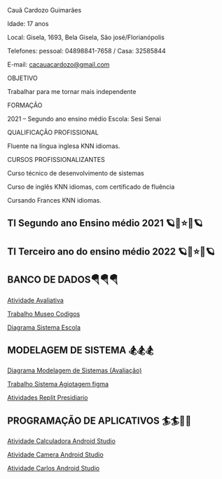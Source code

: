 Cauã Cardozo Guimarães

Idade: 17 anos

Local: Gisela, 1693, Bela Gisela, São josé/Florianópolis

Telefones: pessoal: 04898841-7658 / Casa: 32585844

E-mail: cacauacardozo@gmail.com

OBJETIVO

Trabalhar para me tornar mais independente 

FORMAÇÃO

2021 – Segundo ano ensino médio
Escola: Sesi Senai

QUALIFICAÇÃO PROFISSIONAL

Fluente na língua inglesa KNN idiomas.

CURSOS PROFISSIONALIZANTES

Curso técnico de desenvolvimento de sistemas

Curso de inglês KNN idiomas, com certificado de fluência 

Cursando Frances KNN idiomas.


## TI Segundo ano Ensino médio 2021 🪐💫⭐️💫🪐 



##  TI Terceiro ano do ensino médio 2022 🪐💫⭐️💫🪐 

## BANCO DE DADOS🪂🪂🪂

[Atividade Avaliativa](https://github.com/apenascaua/apenascaua/blob/main/Banco%20de%20dados/Atividade%20avaliativa%201)

[Trabalho Museo Codigos](https://drive.google.com/file/d/1eyAUBJ6B8WCX-1Fq3BJmYIGG6wdKI3We/view?usp=sharing)

[Diagrama Sistema Escola](https://drive.google.com/file/d/1HFoomeR4tBY6Scrsc7Y6Dkykadxu5tQZ/view?usp=sharing)

## MODELAGEM DE SISTEMA 🏂🏂🏂
[Diagrama Modelagem de Sistemas (Avaliação)](https://app.diagrams.net/#G1eyAUBJ6B8WCX-1Fq3BJmYIGG6wdKI3We)

[Trabalho Sistema Agiotagem figma](https://www.figma.com/proto/OPSvyCtBvQAax7GFAglPk6/agiotagem?node-id=1%3A2&scaling=scale-down&page-id=0%3A1&starting-point-node-id=1%3A2)

[Atividades Replit Presidiario](https://github.com/apenascaua/apenascaua/blob/main/Modelagem%20de%20Dados/Presidiario.zip)

## PROGRAMAÇÃO DE APLICATIVOS 🏄🏄🏄‍♂️

[Atividade Calculadora Android Studio](https://github.com/apenascaua/apenascaua/blob/main/Programação%20de%20Aplicativos/GeometriaEspacial2.0.zip)

[Atividade Camera Android Studio](https://github.com/apenascaua/apenascaua/blob/main/Programação%20de%20Aplicativos/camera.zip)

[Atividade Carlos Android Studio](https://github.com/apenascaua/apenascaua/blob/main/Programação%20de%20Aplicativos/Carlos.zip)
